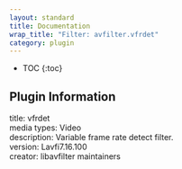 ```yaml
---
layout: standard
title: Documentation
wrap_title: "Filter: avfilter.vfrdet"
category: plugin
---
```

* TOC
{:toc}

## Plugin Information

title: vfrdet  
media types:
Video  
description: Variable frame rate detect filter.  
version: Lavfi7.16.100  
creator: libavfilter maintainers  
